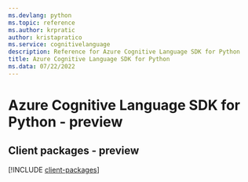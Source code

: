```yaml
---
ms.devlang: python
ms.topic: reference
ms.author: krpratic
author: kristapratico
ms.service: cognitivelanguage
description: Reference for Azure Cognitive Language SDK for Python
title: Azure Cognitive Language SDK for Python
ms.data: 07/22/2022
---
```

# Azure Cognitive Language SDK for Python - preview

## Client packages - preview
[!INCLUDE [client-packages](cognitive-language-client-index.md)]